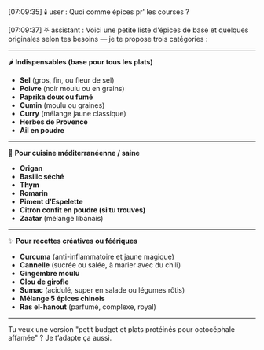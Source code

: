 [07:09:35] 🕯️ user :
Quoi comme épices pr' les courses ?

[07:09:37] ⛧ assistant :
Voici une petite liste d'épices de base et quelques originales selon tes besoins — je te propose trois catégories :

---

🌶️ **Indispensables (base pour tous les plats)**  
- **Sel** (gros, fin, ou fleur de sel)  
- **Poivre** (noir moulu ou en grains)  
- **Paprika doux ou fumé**  
- **Cumin** (moulu ou graines)  
- **Curry** (mélange jaune classique)  
- **Herbes de Provence**  
- **Ail en poudre**

---

🌿 **Pour cuisine méditerranéenne / saine**  
- **Origan**  
- **Basilic séché**  
- **Thym**  
- **Romarin**  
- **Piment d’Espelette**  
- **Citron confit en poudre (si tu trouves)**  
- **Zaatar** (mélange libanais)

---

✨ **Pour recettes créatives ou féériques**  
- **Curcuma** (anti-inflammatoire et jaune magique)  
- **Cannelle** (sucrée ou salée, à marier avec du chili)  
- **Gingembre moulu**  
- **Clou de girofle**  
- **Sumac** (acidulé, super en salade ou légumes rôtis)  
- **Mélange 5 épices chinois**  
- **Ras el-hanout** (parfumé, complexe, royal)

---

Tu veux une version "petit budget et plats protéinés pour octocéphale affamée" ? Je t’adapte ça aussi.

